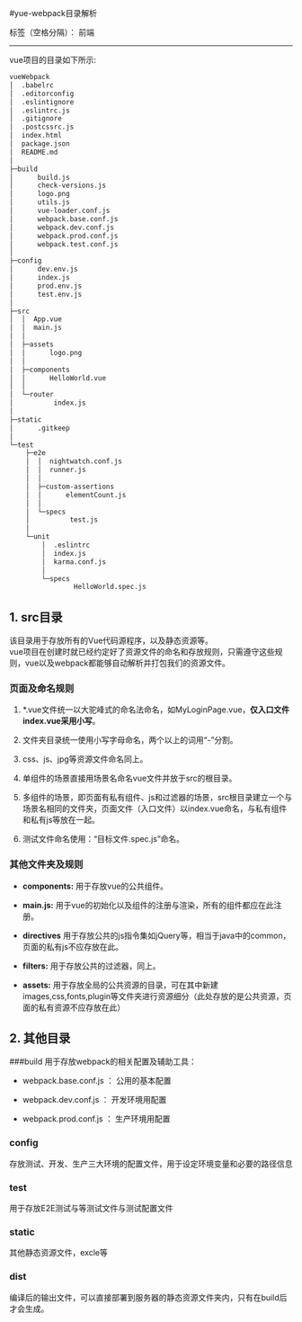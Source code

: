 #yue-webpack目录解析

标签（空格分隔）： 前端

---

vue项目的目录如下所示:
```bash
vueWebpack
│  .babelrc
│  .editorconfig
│  .eslintignore
│  .eslintrc.js
│  .gitignore
│  .postcssrc.js
│  index.html
│  package.json
│  README.md
│
├─build
│      build.js
│      check-versions.js
│      logo.png
│      utils.js
│      vue-loader.conf.js
│      webpack.base.conf.js
│      webpack.dev.conf.js
│      webpack.prod.conf.js
│      webpack.test.conf.js
│
├─config
│      dev.env.js
│      index.js
│      prod.env.js
│      test.env.js
│
├─src
│  │  App.vue
│  │  main.js
│  │
│  ├─assets
│  │      logo.png
│  │
│  ├─components
│  │      HelloWorld.vue
│  │
│  └─router
│          index.js
│
├─static
│      .gitkeep
│
└─test
    ├─e2e
    │  │  nightwatch.conf.js
    │  │  runner.js
    │  │
    │  ├─custom-assertions
    │  │      elementCount.js
    │  │
    │  └─specs
    │          test.js
    │
    └─unit
        │  .eslintrc
        │  index.js
        │  karma.conf.js
        │
        └─specs
                HelloWorld.spec.js
```
## 1. src目录
该目录用于存放所有的Vue代码源程序，以及静态资源等。  
vue项目在创建时就已经约定好了资源文件的命名和存放规则，只需遵守这些规则，vue以及webpack都能够自动解析并打包我们的资源文件。
### 页面及命名规则
  1. \*.vue文件统一以大驼峰式的命名法命名，如MyLoginPage.vue，**仅入口文件index.vue采用小写**。

  2. 文件夹目录统一使用小写字母命名，两个以上的词用“-”分割。

  3. css、js、jpg等资源文件命名同上。

  2. 单组件的场景直接用场景名命名vue文件并放于src的根目录。

  3. 多组件的场景，即页面有私有组件、js和过滤器的场景，src根目录建立一个与场景名相同的文件夹，页面文件（入口文件）以index.vue命名，与私有组件和私有js等放在一起。

  4. 测试文件命名使用：“目标文件.spec.js”命名。
### 其他文件夹及规则
* **components:**  用于存放vue的公共组件。

* **main.js:**  用于vue的初始化以及组件的注册与渲染，所有的组件都应在此注册。

* **directives**  用于存放公共的js指令集如jQuery等，相当于java中的common，页面的私有js不应存放在此。

* **filters:**  用于存放公共的过滤器，同上。

* **assets:**  用于存放全局的公共资源的目录，可在其中新建images,css,fonts,plugin等文件夹进行资源细分（此处存放的是公共资源，页面的私有资源不应存放在此）

## 2. 其他目录
###build
用于存放webpack的相关配置及辅助工具：  

* webpack.base.conf.js ： 公用的基本配置

* webpack.dev.conf.js ： 开发环境用配置

* webpack.prod.conf.js ： 生产环境用配置
### config
存放测试、开发、生产三大环境的配置文件，用于设定环境变量和必要的路径信息
### test
用于存放E2E测试与等测试文件与测试配置文件
### static
其他静态资源文件，excle等
### dist
编译后的输出文件，可以直接部署到服务器的静态资源文件夹内，只有在build后才会生成。
